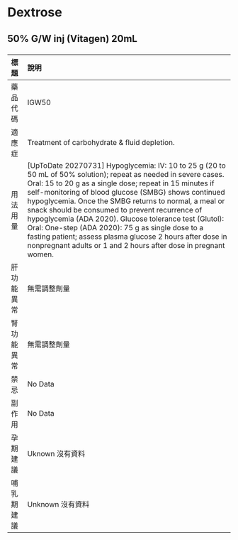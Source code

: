 # Dextrose

## 50% G/W inj (Vitagen) 20mL

##### 

| 標題       | 說明                                                                                                                                                                                                                                                                                                                                                                                                                                                                                                                                                                                         |
|:-----------|:---------------------------------------------------------------------------------------------------------------------------------------------------------------------------------------------------------------------------------------------------------------------------------------------------------------------------------------------------------------------------------------------------------------------------------------------------------------------------------------------------------------------------------------------------------------------------------------------|
| 藥品代碼   | IGW50                                                                                                                                                                                                                                                                                                                                                                                                                                                                                                                                                                                        |
| 適應症     | Treatment of carbohydrate & fluid depletion.                                                                                                                                                                                                                                                                                                                                                                                                                                                                                                                                                 |
| 用法用量   | [UpToDate 20270731] Hypoglycemia: IV: 10 to 25 g (20 to 50 mL of 50% solution); repeat as needed in severe cases. Oral: 15 to 20 g as a single dose; repeat in 15 minutes if self-monitoring of blood glucose (SMBG) shows continued hypoglycemia. Once the SMBG returns to normal, a meal or snack should be consumed to prevent recurrence of hypoglycemia (ADA 2020). Glucose tolerance test (Glutol): Oral: One-step (ADA 2020): 75 g as single dose to a fasting patient; assess plasma glucose 2 hours after dose in nonpregnant adults or 1 and 2 hours after dose in pregnant women. |
| 肝功能異常 | 無需調整劑量                                                                                                                                                                                                                                                                                                                                                                                                                                                                                                                                                                                 |
| 腎功能異常 | 無需調整劑量                                                                                                                                                                                                                                                                                                                                                                                                                                                                                                                                                                                 |
| 禁忌       | No Data                                                                                                                                                                                                                                                                                                                                                                                                                                                                                                                                                                                      |
| 副作用     | No Data                                                                                                                                                                                                                                                                                                                                                                                                                                                                                                                                                                                      |
| 孕期建議   | Uknown 沒有資料                                                                                                                                                                                                                                                                                                                                                                                                                                                                                                                                                                              |
| 哺乳期建議 | Unknown 沒有資料                                                                                                                                                                                                                                                                                                                                                                                                                                                                                                                                                                             |

